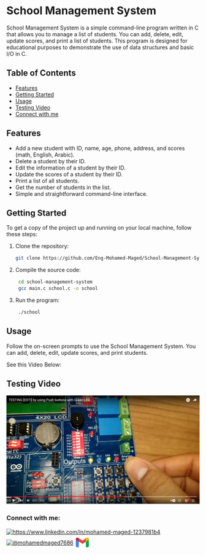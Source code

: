# School Management System

School Management System is a simple command-line program written in C that allows you to manage a list of students. You can add, delete, edit, update scores, and print a list of students. This program is designed for educational purposes to demonstrate the use of data structures and basic I/O in C.

## Table of Contents

- [Features](#features)
- [Getting Started](#getting-started)
- [Usage](#usage)
- [Testing Video](#Testing-Video)
- [Connect with me](#Connect-with-me)

## Features

- Add a new student with ID, name, age, phone, address, and scores (math, English, Arabic).
- Delete a student by their ID.
- Edit the information of a student by their ID.
- Update the scores of a student by their ID.
- Print a list of all students.
- Get the number of students in the list.
- Simple and straightforward command-line interface.

## Getting Started

To get a copy of the project up and running on your local machine, follow these steps:

1. Clone the repository:

   ```bash
   git clone https://github.com/Eng-Mohamed-Maged/School-Management-System-using-Lindked-List.git
   ```

2. Compile the source code:

   ```bash
	cd school-management-system
	gcc main.c school.c -o school
   ```

3. Run the program:

   ```bash
	./school
   ```

## Usage
Follow the on-screen prompts to use the School Management System. You can add, delete, edit, update scores, and print students.

See this Video Below:

## Testing Video

[![IMAGE ALT TEXT HERE](https://github.com/Eng-Mohamed-Maged/ATMEGA32-AVR-Drivers_Projects/blob/main/02-%20ATMEGA32-AVR-Projects/03-%20NTI_EXTI_AVR_TEST/0.png)](https://www.youtube.com/watch?v=vPJnraWE0HM)







<h3 align="left">Connect with me:</h3>
<p align="left">
<a href="https://www.linkedin.com/in/mohamed-maged-1237981b4" target="blank"><img align="center" src="https://raw.githubusercontent.com/rahuldkjain/github-profile-readme-generator/master/src/images/icons/Social/linked-in-alt.svg" alt="https://www.linkedin.com/in/mohamed-maged-1237981b4" height="30" width="40" /></a>
<a href="https://www.youtube.com/channel/UCqFdD_fUftFl9dtfEshGGYg" target="blank"><img align="center" src="https://raw.githubusercontent.com/rahuldkjain/github-profile-readme-generator/master/src/images/icons/Social/youtube.svg" alt="@mohamedmaged7686" height="35" width="40" /></a>
<a href="https://mail.google.com/mail/?view=cm&fs=1&to=mohamed.maged.khalil1@gmail.com" target="blank"><img align="center" src="https://github.com/Eng-Mohamed-Maged/Eng-Mohamed-Maged/blob/main/gmail.svg" height="38" width="40" /></a>
</p>
